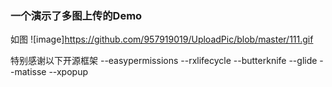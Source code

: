 ### 一个演示了多图上传的Demo

如图
![image]https://github.com/957919019/UploadPic/blob/master/111.gif

特别感谢以下开源框架
--easypermissions
--rxlifecycle
--butterknife
--glide
--matisse
--xpopup

